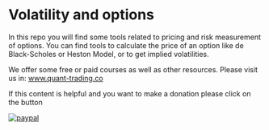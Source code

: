 # Volatility and options

In this repo you will find some tools related to pricing and risk measurement of options. You can find tools to calculate the price of an option like de Black-Scholes or Heston Model, or to get implied volatilities. 

We offer some free or paid courses as well as other resources. Please visit us in: www.quant-trading.co

If this content is helpful and you want to make a donation please click on the button

[![paypal](https://www.paypalobjects.com/en_US/i/btn/btn_donateCC_LG.gif)](https://www.paypal.com/cgi-bin/webscr?cmd=_s-xclick&hosted_button_id=29CVY97MEQ9BY)
